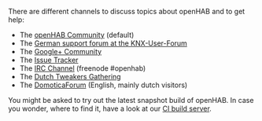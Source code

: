 There are different channels to discuss topics about openHAB and to get help:

- The [openHAB Community](https://community.openhab.org) (default)
- The [German support forum at the KNX-User-Forum](http://knx-user-forum.de/forum/supportforen/openhab)
- The [Google+ Community](https://plus.google.com/communities/104057398315501111932)
- The [Issue Tracker](https://github.com/openhab/openhab/issues?state=open)
- The [IRC Channel](http://webchat.freenode.net/?channels=openhab) (freenode #openhab)
- The [Dutch Tweakers Gathering](https://gathering.tweakers.net/forum/list_messages/1610291)
- The [DomoticaForum](http://www.domoticaforum.eu/viewforum.php?f=82) (English, mainly dutch visitors)

You might be asked to try out the latest snapshot build of openHAB. In case you wonder, where to find it, have a look at our [CI build server](https://openhab.ci.cloudbees.com/job/openHAB/).